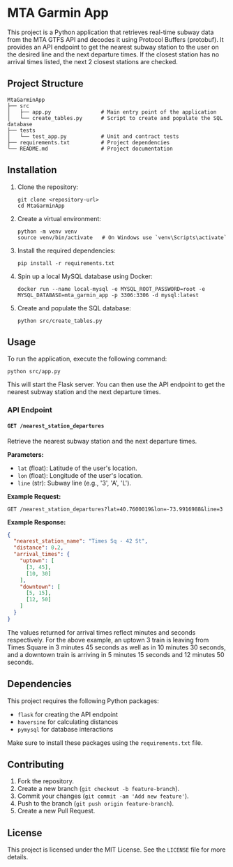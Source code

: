 # MTA Garmin App

This project is a Python application that retrieves real-time subway data from the MTA GTFS API and decodes it using Protocol Buffers (protobuf). It provides an API endpoint to get the nearest subway station to the user on the desired line and the next departure times. If the closest station has no arrival times listed, the next 2 closest stations are checked.

## Project Structure

```
MtaGarminApp
├── src
│   ├── app.py                # Main entry point of the application
│   └── create_tables.py      # Script to create and populate the SQL database
├── tests
│   └── test_app.py           # Unit and contract tests
├── requirements.txt          # Project dependencies
└── README.md                 # Project documentation
```

## Installation

1. Clone the repository:
   ```
   git clone <repository-url>
   cd MtaGarminApp
   ```

2. Create a virtual environment:
   ```
   python -m venv venv
   source venv/bin/activate   # On Windows use `venv\Scripts\activate`
   ```

3. Install the required dependencies:
   ```
   pip install -r requirements.txt
   ```

4. Spin up a local MySQL database using Docker:
   ```
   docker run --name local-mysql -e MYSQL_ROOT_PASSWORD=root -e MYSQL_DATABASE=mta_garmin_app -p 3306:3306 -d mysql:latest
   ```

5. Create and populate the SQL database:
   ```
   python src/create_tables.py
   ```

## Usage

To run the application, execute the following command:
```
python src/app.py
```

This will start the Flask server. You can then use the API endpoint to get the nearest subway station and the next departure times.

### API Endpoint

#### `GET /nearest_station_departures`

Retrieve the nearest subway station and the next departure times.

**Parameters:**
- `lat` (float): Latitude of the user's location.
- `lon` (float): Longitude of the user's location.
- `line` (str): Subway line (e.g., '3', 'A', 'L').

**Example Request:**
```
GET /nearest_station_departures?lat=40.7600019&lon=-73.9916988&line=3
```

**Example Response:**
```json
{
  "nearest_station_name": "Times Sq - 42 St",
  "distance": 0.2,
  "arrival_times": {
    "uptown": [
      [3, 45],
      [10, 30]
    ],
    "downtown": [
      [5, 15],
      [12, 50]
    ]
  }
}
```
The values returned for arrival times reflect minutes and seconds respectively. For the above example, an uptown 3 train is leaving from Times Square in 3 minutes 45 seconds as well as in 10 minutes 30 seconds, and a downtown train is arriving in 5 minutes 15 seconds and 12 minutes 50 seconds.

## Dependencies

This project requires the following Python packages:
- `flask` for creating the API endpoint
- `haversine` for calculating distances
- `pymysql` for database interactions

Make sure to install these packages using the `requirements.txt` file.

## Contributing

1. Fork the repository.
2. Create a new branch (`git checkout -b feature-branch`).
3. Commit your changes (`git commit -am 'Add new feature'`).
4. Push to the branch (`git push origin feature-branch`).
5. Create a new Pull Request.

## License

This project is licensed under the MIT License. See the `LICENSE` file for more details.